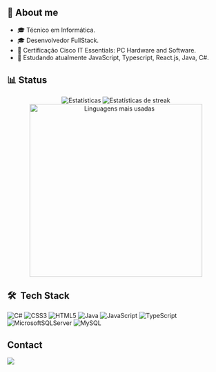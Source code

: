 ## 👋 About me

- 🎓 Técnico em Informática.
- 🎓 Desenvolvedor FullStack.
- 📃 Certificação Cisco IT Essentials: PC Hardware and Software.
- 🔭 Estudando atualmente JavaScript, Typescript, React.js, Java, C#. <br>

## 📊 Status

<div align="center">
  <img src="https://github-readme-stats.vercel.app/api?username=felipeoliveir44&theme=tokyonight&hide_border=true&include_all_commits=true&count_private=true" alt="Estatísticas" />
  <img src="https://github-readme-streak-stats.herokuapp.com/?user=felipeoliveir44&theme=tokyonight&hide_border=true" alt="Estatísticas de streak"  />
  <img src="https://github-readme-stats.vercel.app/api/top-langs/?username=felipeoliveir44&theme=tokyonight&hide_border=true&include_all_commits=true&count_private=true&layout=compact" alt="Linguagens mais usadas"  width="400px"  />
</div>

## 🛠 &nbsp;Tech Stack
 
<div>
 
 ![C#](https://img.shields.io/badge/c%23-%23239120.svg?style=for-the-badge&logo=c-sharp&logoColor=white) ![CSS3](https://img.shields.io/badge/css3-%231572B6.svg?style=for-the-badge&logo=css3&logoColor=white) ![HTML5](https://img.shields.io/badge/html5-%23E34F26.svg?style=for-the-badge&logo=html5&logoColor=white) ![Java](https://img.shields.io/badge/java-%23ED8B00.svg?style=for-the-badge&logo=java&logoColor=white) ![JavaScript](https://img.shields.io/badge/javascript-%23323330.svg?style=for-the-badge&logo=javascript&logoColor=%23F7DF1E) ![TypeScript](https://img.shields.io/badge/typescript-%23007ACC.svg?style=for-the-badge&logo=typescript&logoColor=white) ![MicrosoftSQLServer](https://img.shields.io/badge/Microsoft%20SQL%20Sever-CC2927?style=for-the-badge&logo=microsoft%20sql%20server&logoColor=white) ![MySQL](https://img.shields.io/badge/mysql-%2300f.svg?style=for-the-badge&logo=mysql&logoColor=white)

</div>

## Contact
<a href="https://www.linkedin.com/in/luiz-felipe-da-silva-oliveira/" target="_blank"><img src="https://img.shields.io/badge/LinkedIn-0077B5?style=for-the-badge&logo=linkedin&logoColor=white" target="_blank"></a>




